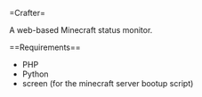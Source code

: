 =Crafter=

A web-based Minecraft status monitor.

==Requirements==
* PHP
* Python
* screen (for the minecraft server bootup script)
